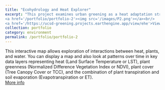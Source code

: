 ```yaml
---
title: "Ecohydrology and Heat Explorer"
excerpt: "This project examines urban greening as a heat adaptation strategy through satellite-based ecohydrology analysis and an interactive web application for mapping and education.<br/>
<a href='/portfolio/portfolio-2'><img src='/images/P2.png'></a><br/>
<a href='/https://ucsd-greening.projects.earthengine.app/view/ehe'>View Delivery</a>"
collection: portfolio
category: environment
permalink: /portfolio/portfolio-2
---
```


This interactive map allows exploration of interactions between heat, plants, and water. You can display a map and also look at patterns over time in key data layers representing heat (Land Surface Temperature or LST), plant greenness (Normalized Difference Vegetation Index or NDVI), plant cover (Tree Canopy Cover or TCC), and the combination of plant transpiration and soil evaporation (Evapotranspiration or ET).
<br/>
<a href="https://docs.google.com/document/d/19LT_wfE1WIGs-p6GiA5eUj7YfirEbrGP61m9XJgG9QU/edit?usp=drive_link">More info</a>
